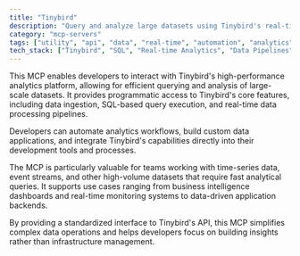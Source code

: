 ```yaml
---
title: "Tinybird"
description: "Query and analyze large datasets using Tinybird's real-time analytics platform."
category: "mcp-servers"
tags: ["utility", "api", "data", "real-time", "automation", "analytics", "data ingestion", "custom applications"]
tech_stack: ["Tinybird", "SQL", "Real-time Analytics", "Data Pipelines", "Time-series Data", "Event Streams", "Business Intelligence"]
---
```


This MCP enables developers to interact with Tinybird's high-performance analytics platform, allowing for efficient querying and analysis of large-scale datasets. It provides programmatic access to Tinybird's core features, including data ingestion, SQL-based query execution, and real-time data processing pipelines.

Developers can automate analytics workflows, build custom data applications, and integrate Tinybird's capabilities directly into their development tools and processes.

The MCP is particularly valuable for teams working with time-series data, event streams, and other high-volume datasets that require fast analytical queries. It supports use cases ranging from business intelligence dashboards and real-time monitoring systems to data-driven application backends.

By providing a standardized interface to Tinybird's API, this MCP simplifies complex data operations and helps developers focus on building insights rather than infrastructure management.